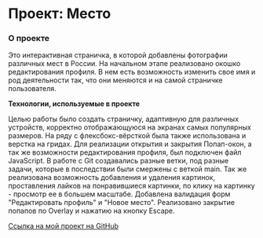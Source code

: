 # Проект: Место

### О проекте

Это интерактивная страничка, в которой добавлены фотографии различных мест в России.
На начальном этапе реализовано окошко редактирования профиля. В нем есть возможность изменить свое имя и род деятельности так, что они меняются и на самой страничке пользователя.

**Технологии, используемые в проекте**

Целью работы было создать страничку, адаптивную для различных устройств, корректно отображающуюся
на экранах самых популярных размеров.
На ряду с флексбокс-вёрсткой была также использована и верстка на гридах.
Для реализации открытия и закрытия Попап-окон, а так же возможности редактирования профиля, был подключен файл JavaScript.
В работе с Git создавались разные ветки, под разные задачи, которые в последствии были смержены с веткой main.
Так же реализована возможность добавления и удаления картинок, проставления лайков на понравившиеся картинки, по клику на картинку - просмотр ее в большем масштабе. Добавлена валидация форм "Редактировать профиль" и "Новое место".
Реализовано закрытие попапов по Overlay и нажатию на кнопку Escape.


[Сcылка на мой проект на GitHub](https://olesia1205.github.io/mesto/index.html)
